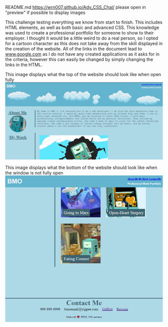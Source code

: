 README.md
https://wrn007.github.io/Adv_CSS_Chal/
please open in "preview" if possible to display images

This challenge testing everything we know from start to finish. This includes HTML elements, as well as both basic and advanced CSS. This knowledge was used to create a professional portfolio for someone to show to their employer. I thought it would be a little weird to do a real person, so I opted for a cartoon character as this does not take away from the skill displayed in the creation of the website. All of the links in the document lead to www.google.com as I do not have any created applications as it asks for in the criteria, however this can easily be changed by simply changing the links in the HTML. 

This image displays what the top of the website should look like when open fully
![Alt text](Assets/images/website1.png)

This image displays what the bottom of the website should look like when the window is not fully open
![Alt text](Assets/images/website2.png)
